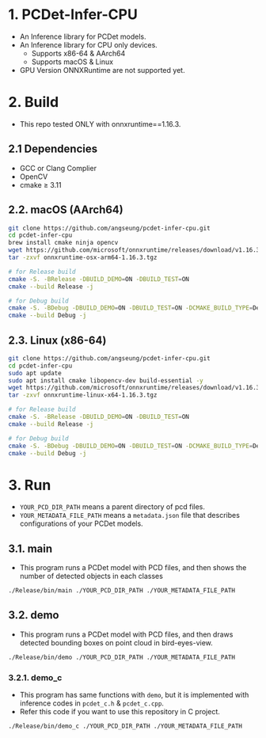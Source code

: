 # 1. PCDet-Infer-CPU

- An Inference library for PCDet models.
- An Inference library for CPU only devices.
    - Supports x86-64 & AArch64
    - Supports macOS & Linux
- GPU Version ONNXRuntime are not supported yet.

# 2. Build

- This repo tested ONLY with onnxruntime==1.16.3.

## 2.1 Dependencies

- GCC or Clang Complier
- OpenCV
- cmake ≥ 3.11

## 2.2. macOS (AArch64)

```bash
git clone https://github.com/angseung/pcdet-infer-cpu.git
cd pcdet-infer-cpu
brew install cmake ninja opencv
wget https://github.com/microsoft/onnxruntime/releases/download/v1.16.3/onnxruntime-osx-arm64-1.16.3.tgz
tar -zxvf onnxruntime-osx-arm64-1.16.3.tgz

# for Release build
cmake -S. -BRelease -DBUILD_DEMO=ON -DBUILD_TEST=ON
cmake --build Release -j

# for Debug build
cmake -S. -BDebug -DBUILD_DEMO=ON -DBUILD_TEST=ON -DCMAKE_BUILD_TYPE=Debug
cmake --build Debug -j
```

## 2.3. Linux (x86-64)

```bash
git clone https://github.com/angseung/pcdet-infer-cpu.git
cd pcdet-infer-cpu
sudo apt update
sudo apt install cmake libopencv-dev build-essential -y
wget https://github.com/microsoft/onnxruntime/releases/download/v1.16.3/onnxruntime-linux-x64-1.16.3.tgz
tar -zxvf onnxruntime-linux-x64-1.16.3.tgz

# for Release build
cmake -S. -BRelease -DBUILD_DEMO=ON -DBUILD_TEST=ON
cmake --build Release -j

# for Debug build
cmake -S. -BDebug -DBUILD_DEMO=ON -DBUILD_TEST=ON -DCMAKE_BUILD_TYPE=Debug
cmake --build Debug -j
```

# 3. Run

- `YOUR_PCD_DIR_PATH` means a parent directory of pcd files.
- `YOUR_METADATA_FILE_PATH` means a `metadata.json` file that describes configurations of your PCDet models.

## 3.1. main

- This program runs a PCDet model with PCD files, and then shows the number of detected objects in each classes

```bash
./Release/bin/main ./YOUR_PCD_DIR_PATH ./YOUR_METADATA_FILE_PATH
```

## 3.2. demo

- This program runs a PCDet model with PCD files, and then draws detected bounding boxes on point cloud in
  bird-eyes-view.

```bash
./Release/bin/demo ./YOUR_PCD_DIR_PATH ./YOUR_METADATA_FILE_PATH
```

### 3.2.1. demo_c

- This program has same functions with `demo`, but it is implemented with inference codes
  in `pcdet_c.h` & `pcdet_c.cpp`.
- Refer this code if you want to use this repository in C project.

```bash
./Release/bin/demo_c ./YOUR_PCD_DIR_PATH ./YOUR_METADATA_FILE_PATH
```

